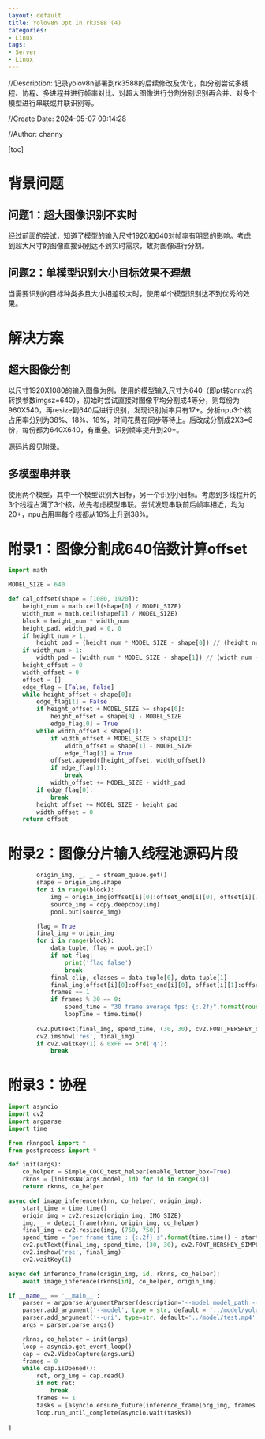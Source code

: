 ```yaml
---
layout: default
title: Yolov8n Opt In rk3588 (4)
categories:
- Linux
tags:
- Server
- Linux
---
```

//Description: 记录yolov8n部署到rk3588的后续修改及优化，如分别尝试多线程、协程、多进程并进行帧率对比、对超大图像进行分割分别识别再合并、对多个模型进行串联或并联识别等。

//Create Date: 2024-05-07 09:14:28

//Author: channy

[toc]

# 背景问题
## 问题1：超大图像识别不实时
经过前面的尝试，知道了模型的输入尺寸1920和640对帧率有明显的影响。考虑到超大尺寸的图像直接识别达不到实时需求，故对图像进行分割。

## 问题2：单模型识别大小目标效果不理想
当需要识别的目标种类多且大小相差较大时，使用单个模型识别达不到优秀的效果。

# 解决方案
## 超大图像分割
以尺寸1920X1080的输入图像为例，使用的模型输入尺寸为640（即pt转onnx的转换参数imgsz=640），初始时尝试直接对图像平均分割成4等分，则每份为960X540，再resize到640后进行识别，发现识别帧率只有17+。分析npu3个核占用率分别为38%、18%、18%，时间花费在同步等待上。后改成分割成2X3=6份，每份都为640X640，有重叠。识别帧率提升到20+。

源码片段见附录。

## 多模型串并联
使用两个模型，其中一个模型识别大目标，另一个识别小目标。考虑到多线程开的3个线程占满了3个核，故先考虑模型串联。尝试发现串联前后帧率相近，均为20+，npu占用率每个核都从18%上升到38%。

# 附录1：图像分割成640倍数计算offset
```python
import math

MODEL_SIZE = 640

def cal_offset(shape = [1080, 1920]):
    height_num = math.ceil(shape[0] / MODEL_SIZE)
    width_num = math.ceil(shape[1] / MODEL_SIZE)
    block = height_num * width_num
    height_pad, width_pad = 0, 0
    if height_num > 1:
        height_pad = (height_num * MODEL_SIZE - shape[0]) // (height_num - 1)
    if width_num > 1:
        width_pad = (width_num * MODEL_SIZE - shape[1]) // (width_num - 1)
    height_offset = 0
    width_offset = 0
    offset = []
    edge_flag = [False, False]
    while height_offset < shape[0]:
        edge_flag[1] = False
        if height_offset + MODEL_SIZE >= shape[0]:
            height_offset = shape[0] - MODEL_SIZE
            edge_flag[0] = True
        while width_offset < shape[1]:
            if width_offset + MODEL_SIZE > shape[1]:
                width_offset = shape[1] - MODEL_SIZE
                edge_flag[1] = True
            offset.append([height_offset, width_offset])
            if edge_flag[1]:
                break
            width_offset += MODEL_SIZE - width_pad
        if edge_flag[0]:
            break
        height_offset += MODEL_SIZE - height_pad
        width_offset = 0
    return offset
```

# 附录2：图像分片输入线程池源码片段
```python
        origin_img, _, _ = stream_queue.get()
        shape = origin_img.shape
        for i in range(block):
            img = origin_img[offset[i][0]:offset_end[i][0], offset[i][1]:offset_end[i][1]]
            source_img = copy.deepcopy(img)
            pool.put(source_img)

        flag = True
        final_img = origin_img
        for i in range(block):
            data_tuple, flag = pool.get()
            if not flag:
                print('flag false')
                break
            final_clip, classes = data_tuple[0], data_tuple[1]
            final_img[offset[i][0]:offset_end[i][0], offset[i][1]:offset_end[i][1]] = final_clip
            frames += 1
            if frames % 30 == 0:
                spend_time = "30 frame average fps: {:.2f}".format(round(30 / (time.time() - loopTime), 2))
                loopTime = time.time()
        
        cv2.putText(final_img, spend_time, (30, 30), cv2.FONT_HERSHEY_SIMPLEX, 1, (255, 0, 0), 2)
        cv2.imshow('res', final_img)
        if cv2.waitKey(1) & 0xFF == ord('q'):
            break
```

# 附录3：协程
```python
import asyncio
import cv2
import argparse
import time

from rknnpool import *
from postprocess import *

def init(args):
    co_helper = Simple_COCO_test_helper(enable_letter_box=True)
    rknns = [initRKNN(args.model, id) for id in range(3)]
    return rknns, co_helper

async def image_inference(rknn, co_helper, origin_img):
    start_time = time.time()
    origin_img = cv2.resize(origin_img, IMG_SIZE) 
    img, _ = detect_frame(rknn, origin_img, co_helper)
    final_img = cv2.resize(img, (750, 750))
    spend_time = "per frame time : {:.2f} s".format(time.time() - start_time)
    cv2.putText(final_img, spend_time, (30, 30), cv2.FONT_HERSHEY_SIMPLEX, 1, (255, 0, 0), 2)
    cv2.imshow('res', final_img)
    cv2.waitKey(1)

async def inference_frame(origin_img, id, rknns, co_helper):
    await image_inference(rknns[id], co_helper, origin_img)

if __name__ == '__main__':
    parser = argparse.ArgumentParser(description='--model model_path --uri video_path')
    parser.add_argument('--model', type = str, default = '../model/yolov8n.rknn', help = '.rknn')
    parser.add_argument('--uri', type=str, default='../model/test.mp4', help='uri')
    args = parser.parse_args()

    rknns, co_helpter = init(args)
    loop = asyncio.get_event_loop()
    cap = cv2.VideoCapture(args.uri)
    frames = 0
    while cap.isOpened():
        ret, org_img = cap.read()
        if not ret:
            break
        frames += 1
        tasks = [asyncio.ensure_future(inference_frame(org_img, frames % 3, rknns, co_helpter))]
        loop.run_until_complete(asyncio.wait(tasks))
```
1